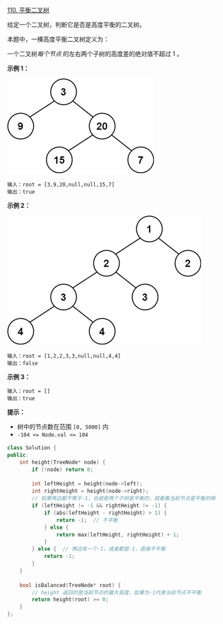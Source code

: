 [110. 平衡二叉树](https://leetcode-cn.com/problems/balanced-binary-tree/)

给定一个二叉树，判断它是否是高度平衡的二叉树。

本题中，一棵高度平衡二叉树定义为：

一个二叉树*每个节点* 的左右两个子树的高度差的绝对值不超过 1 。

**示例 1：**

![img](../../img/balance_1.jpg)

```
输入：root = [3,9,20,null,null,15,7]
输出：true
```

**示例 2：**

![img](../../img/balance_2.jpg)

```
输入：root = [1,2,2,3,3,null,null,4,4]
输出：false
```

**示例 3：**

```
输入：root = []
输出：true
```

**提示：**

- 树中的节点数在范围 `[0, 5000]` 内
- `-104 <= Node.val <= 104`

```cpp
class Solution {
public:
    int height(TreeNode* node) {
        if (!node) return 0;

        int leftHeight = height(node->left);
        int rightHeight = height(node->right);
        // 如果两边都不等于-1，也就是两个子树是平衡的，就看看当前节点是平衡的嘛
        if (leftHeight != -1 && rightHeight != -1) {
            if (abs(leftHeight - rightHeight) > 1) {
                return -1;  // 不平衡
            } else {
                return max(leftHeight, rightHeight) + 1;
            }
        } else {  // 两边有一个-1，或者都是-1，直接不平衡
            return -1;
        }
    }

    bool isBalanced(TreeNode* root) {
        // height 返回的是当前节点的最大高度，如果为-1代表当前节点不平衡
        return height(root) >= 0;
    }
};
```

